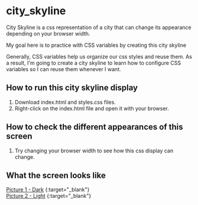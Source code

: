 # city_skyline

City Skyline is a css representation of a city that can change its appearance depending on your browser width.

My goal here is to practice with CSS variables by creating this city skyline

Generally, CSS variables help us organize our css styles and reuse them. As a result, I'm going to create a city skyline to learn how to configure CSS variables so I can reuse them whenever I want.

## How to run this city skyline display

1. Download index.html and styles.css files.
2. Right-click on the index.html file and open it with your browser.

## How to check the different appearances of this screen

1. Try changing your browser width to see how this css display can change.

## What the screen looks like

[Picture 1 - Dark](https://github.com/GeorgePapalazaridis/city_skyline/blob/main/Στιγμιότυπο%202023-07-25%2C%201.07.47%20μμ.png) {:target="\_blank"}
<br>
[Picture 2 - Light](https://github.com/GeorgePapalazaridis/city_skyline/blob/main/Στιγμιότυπο%202023-07-25%2C%201.07.57%20μμ.png) {:target="\_blank"}

